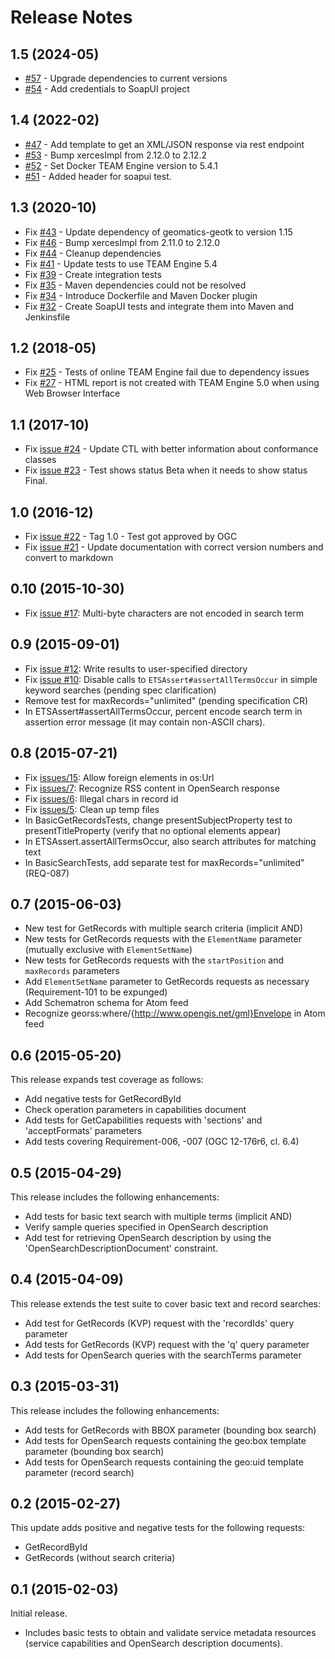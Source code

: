 # Release Notes

## 1.5 (2024-05)
* [#57](https://github.com/opengeospatial/ets-cat30/issues/57) - Upgrade dependencies to current versions
* [#54](https://github.com/opengeospatial/ets-cat30/pull/54) - Add credentials to SoapUI project

## 1.4 (2022-02)
* [#47](https://github.com/opengeospatial/ets-cat30/issues/47) - Add template to get an XML/JSON response via rest endpoint
* [#53](https://github.com/opengeospatial/ets-cat30/pull/53) - Bump xercesImpl from 2.12.0 to 2.12.2
* [#52](https://github.com/opengeospatial/ets-cat30/pull/52) - Set Docker TEAM Engine version to 5.4.1
* [#51](https://github.com/opengeospatial/ets-cat30/pull/51) - Added header for soapui test.

## 1.3 (2020-10)
* Fix [#43](https://github.com/opengeospatial/ets-cat30/issues/43) - Update dependency of geomatics-geotk to version 1.15
* Fix [#46](https://github.com/opengeospatial/ets-cat30/pull/46) - Bump xercesImpl from 2.11.0 to 2.12.0
* Fix [#44](https://github.com/opengeospatial/ets-cat30/issues/44) - Cleanup dependencies
* Fix [#41](https://github.com/opengeospatial/ets-cat30/issues/41) - Update tests to use TEAM Engine 5.4
* Fix [#39](https://github.com/opengeospatial/ets-cat30/issues/39) - Create integration tests
* Fix [#35](https://github.com/opengeospatial/ets-cat30/issues/35) - Maven dependencies could not be resolved
* Fix [#34](https://github.com/opengeospatial/ets-cat30/issues/34) - Introduce Dockerfile and Maven Docker plugin
* Fix [#32](https://github.com/opengeospatial/ets-cat30/issues/32) - Create SoapUI tests and integrate them into Maven and Jenkinsfile

## 1.2 (2018-05)
* Fix [#25](https://github.com/opengeospatial/ets-cat30/issues/25) - Tests of online TEAM Engine fail due to dependency issues
* Fix [#27](https://github.com/opengeospatial/ets-cat30/issues/27) - HTML report is not created with TEAM Engine 5.0 when using Web Browser Interface

## 1.1 (2017-10)
* Fix [issue #24](https://github.com/opengeospatial/ets-cat30/issues/24) - Update CTL with better information about conformance classes
* Fix [issue #23](https://github.com/opengeospatial/ets-cat30/issues/23) - Test shows status Beta when it needs to show status Final.

## 1.0 (2016-12)

* Fix [issue #22](https://github.com/opengeospatial/ets-cat30/issues/22) - Tag 1.0 - Test got approved by OGC
* Fix [issue #21](https://github.com/opengeospatial/ets-cat30/issues/21) - Update documentation with correct version numbers and convert to markdown

## 0.10 (2015-10-30)

*   Fix [issue #17](https://github.com/opengeospatial/ets-cat30/issues/17): Multi-byte characters are not encoded in search term

## 0.9 (2015-09-01)

*   Fix [issue #12](https://github.com/opengeospatial/ets-cat30/issues/12): Write results to user-specified directory
*   Fix [issue #10](https://github.com/opengeospatial/ets-cat30/issues/10): Disable calls to `ETSAssert#assertAllTermsOccur` in simple keyword searches (pending spec clarification)
*   Remove test for maxRecords="unlimited" (pending specification CR)
*   In ETSAssert#assertAllTermsOccur, percent encode search term in assertion error message (it may contain non-ASCII chars).

## 0.8 (2015-07-21)

*   Fix [issues/15](https://github.com/opengeospatial/ets-cat30/issues/15): Allow foreign elements in os:Url
*   Fix [issues/7](https://github.com/opengeospatial/ets-cat30/issues/7): Recognize RSS content in OpenSearch response
*   Fix [issues/6](https://github.com/opengeospatial/ets-cat30/issues/6): Illegal chars in record id
*   Fix [issues/5](https://github.com/opengeospatial/ets-cat30/issues/5): Clean up temp files
*   In BasicGetRecordsTests, change presentSubjectProperty test to presentTitleProperty (verify that no optional elements appear)
*   In ETSAssert.assertAllTermsOccur, also search attributes for matching text
*   In BasicSearchTests, add separate test for maxRecords="unlimited" (REQ-087)

## 0.7 (2015-06-03)

*   New test for GetRecords with multiple search criteria (implicit AND)
*   New tests for GetRecords requests with the `ElementName` parameter (mutually exclusive with `ElementSetName`)
*   New tests for GetRecords requests with the `startPosition` and `maxRecords` parameters
*   Add `ElementSetName` parameter to GetRecords requests as necessary (Requirement-101 to be expunged)
*   Add Schematron schema for Atom feed
*   Recognize georss:where/{http://www.opengis.net/gml}Envelope in Atom feed

## 0.6 (2015-05-20)

This release expands test coverage as follows:

*   Add negative tests for GetRecordById
*   Check operation parameters in capabilities document
*   Add tests for GetCapabilities requests with 'sections' and 'acceptFormats' parameters
*   Add tests covering Requirement-006, -007 (OGC 12-176r6, cl. 6.4)

## 0.5 (2015-04-29)

This release includes the following enhancements:

*   Add tests for basic text search with multiple terms (implicit AND)
*   Verify sample queries specified in OpenSearch description
*   Add test for retrieving OpenSearch description by using the 'OpenSearchDescriptionDocument' constraint.

## 0.4 (2015-04-09)

This release extends the test suite to cover basic text and record searches:

*   Add test for GetRecords (KVP) request with the 'recordIds' query parameter
*   Add tests for GetRecords (KVP) request with the 'q' query parameter
*   Add tests for OpenSearch queries with the searchTerms parameter

## 0.3 (2015-03-31)

This release includes the following enhancements:

*   Add tests for GetRecords with BBOX parameter (bounding box search)
*   Add tests for OpenSearch requests containing the geo:box template parameter (bounding box search)
*   Add tests for OpenSearch requests containing the geo:uid template parameter (record search)

## 0.2 (2015-02-27)

This update adds positive and negative tests for the following requests:

*   GetRecordById
*   GetRecords (without search criteria)

## 0.1 (2015-02-03)

Initial release.

*   Includes basic tests to obtain and validate service metadata resources (service capabilities and OpenSearch description documents).
